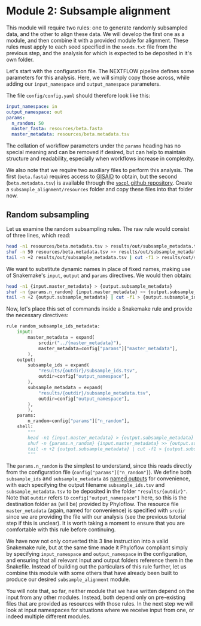 # Module 2: Subsample alignment

This module will require two rules: one to
generate randomly subsampled data, and the other to align these data. We will
develop the first one as a module, and then combine it with a provided module
for alignment. These rules must apply to each seed specified in the `seeds.txt`
file from the previous step, and the analysis for which is expected to be
deposited in it's own folder.

Let's start with the configuration file. The NEXTFLOW pipeline defines some
parameters for this analysis. Here, we will simply copy those across, while
adding our `input_namespace` and `output_namespace` parameters.

The file `config/config.yaml` should therefore look like this:

```yaml
input_namespace: in
output_namespace: out
params:
  n_random: 50
  master_fasta: resources/beta.fasta
  master_metadata: resources/beta.metadata.tsv
```

The collation of workflow parameters under the `params` heading has no special
meaning and can be removed if desired, but can help to maintain structure and
readability, especially when workflows increase in complexity.

We also note that we require two auxiliary files to perform this analysis.
The first (`beta.fasta`) requires access to [GISAID](https://gisaid.org/)
to obtain, but the second (`beta.metadata.tsv`) is available through the
[`vocpl` github repository](https://github.com/joetsui1994/vocpl).
Create a `subsample_alignment/resources` folder and copy these files into that
folder now.

## Random subsampling

Let us examine the random subsampling rules. The raw rule would consist of three
lines, which read:

```bash
head -n1 resources/beta.metadata.tsv > results/out/subsample_metadata.tsv
shuf -n 50 resources/beta.metadata.tsv >> results/out/subsample_metadata.tsv
tail -n +2 results/out/subsample_metadata.tsv | cut -f1 > results/out/subsample_ids.tsv
```

We want to substitute dynamic names in place of fixed names, making use of
Snakemake's `input`, `output` and `params` directives. We would then obtain:

```bash
head -n1 {input.master_metadata} > {output.subsample_metadata}
shuf -n {params.n_random} {input.master_metadata} >> {output.subsample_metadata}
tail -n +2 {output.subsample_metadata} | cut -f1 > {output.subsample_ids}
```

Now, let's place this set of commands inside a Snakemake rule and provide
the necessary directives:

```python
rule random_subsample_ids_metadata:
    input:
        master_metadata = expand(
            srcdir("../{master_metadata}"),
            master_metadata=config["params"]["master_metadata"],
        ),
    output:
        subsample_ids = expand(
            "results/{outdir}/subsample_ids.tsv",
            outdir=config["output_namespace"],
        ),
        subsample_metadata = expand(
            "results/{outdir}/subsample_metadata.tsv",
            outdir=config["output_namespace"],
        ),
        ),
    params:
        n_random=config["params"]["n_random"],
    shell:
        """
        head -n1 {input.master_metadata} > {output.subsample_metadata}
        shuf -n {params.n_random} {input.master_metadata} >> {output.subsample_metadata}
        tail -n +2 {output.subsample_metadata} | cut -f1 > {output.subsample_ids}
        """
```

The `params.n_random` is the simplest to understand, since this reads directly
from the configuration file (`config["params"]["n_random"]`). We define both
`subsample_ids` and `subsample_metadata` as
[named outputs](https://snakemake.readthedocs.io/en/stable/snakefiles/rules.html)
for convenience, with each specifying the output filename `subsample_ids.tsv`
and `subsample_metadata.tsv` to be deposited in the folder `"results/{outdir}"`.
Note that `outdir` refers to `config["output_namespace"]` here, so this is the
destination folder as (will be) provided by Phyloflow.
The resource file `master_metadata` (again, named for convenience) is specified
with `srcdir` since we are providing the file with our analysis (see the previous
tutorial step if this is unclear). It is worth taking a moment to
ensure that you are comfortable with this rule before continuing.

We have now not only converted this 3 line instruction into a valid Snakemake
rule, but at the same time made it Phyloflow compliant simply by specifying
`input_namespace` and `output_namespace` in the configuration, and ensuring that
all relevant input and output folders reference them in the Snakefile. Instead
of building out the particulars of this rule further, let us combine
this module with some others that have already been built to produce our desired
`subsample_alignment` module.

You will note that, so far, neither module that we have written depend on the
input from any other modules. Instead, both depend only on pre-existing files
that are provided as resources with those rules. In the next step we will look
at input namespaces for situations where we receive input from one, or indeed
multiple different modules.

